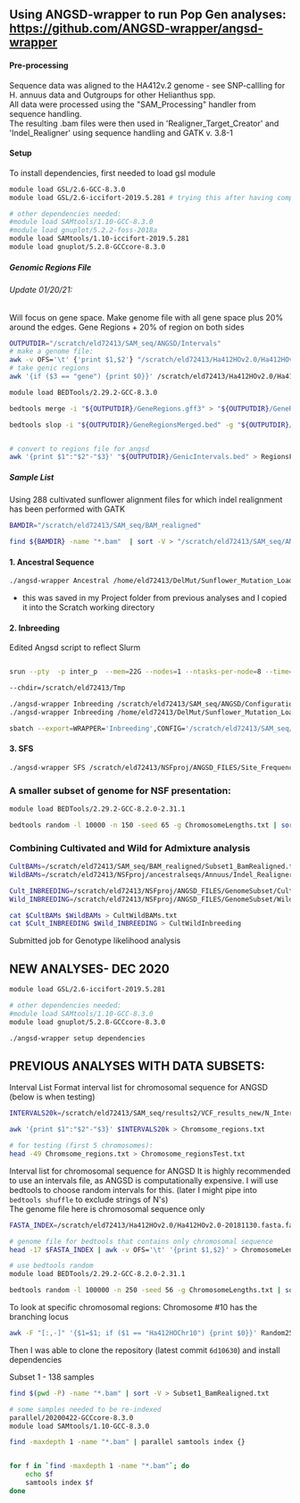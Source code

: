 ## Using ANGSD-wrapper to run Pop Gen analyses: https://github.com/ANGSD-wrapper/angsd-wrapper  

#### Pre-processing

Sequence data was aligned to the HA412v.2 genome - see SNP-callling for H. annuus data and Outgroups for other Helianthus spp.  
All data were processed using the "SAM_Processing" handler from sequence handling.  
The resulting .bam files were then used in 'Realigner_Target_Creator' and 'Indel_Realigner' using sequence handling and GATK v. 3.8-1

#### Setup

To install dependencies, first needed to load gsl module
```bash
module load GSL/2.6-GCC-8.3.0
module load GSL/2.6-iccifort-2019.5.281 # trying this after having complition issues

# other dependencies needed:
#module load SAMtools/1.10-GCC-8.3.0
#module load gnuplot/5.2.2-foss-2018a
module load SAMtools/1.10-iccifort-2019.5.281
module load gnuplot/5.2.8-GCCcore-8.3.0
```


##### Genomic Regions File
###### Update 01/20/21:
Will focus on gene space. Make genome file with all gene space plus 20% around the edges. 
Gene Regions + 20% of region on both sides

```bash
OUTPUTDIR="/scratch/eld72413/SAM_seq/ANGSD/Intervals"
# make a genome file:
awk -v OFS='\t' {'print $1,$2'} "/scratch/eld72413/Ha412HOv2.0/Ha412HOv2.0-20181130.fasta.fai" > "${OUTPUTDIR}/GenomeFile.txt"
# take genic regions
awk '{if ($3 == "gene") {print $0}}' /scratch/eld72413/Ha412HOv2.0/Ha412HOv2.0-20181130.gff3 > "${OUTPUTDIR}/GeneRegions.gff3"

module load BEDTools/2.29.2-GCC-8.3.0

bedtools merge -i "${OUTPUTDIR}/GeneRegions.gff3" > "${OUTPUTDIR}/GeneRegionsMerged.bed" 

bedtools slop -i "${OUTPUTDIR}/GeneRegionsMerged.bed" -g "${OUTPUTDIR}/GenomeFile.txt" -b 0.2 -pct > "${OUTPUTDIR}/GenicIntervals.bed"


# convert to regions file for angsd
awk '{print $1":"$2"-"$3}' "${OUTPUTDIR}/GenicIntervals.bed" > RegionsFile_genes.txt
```

##### Sample List
Using 288 cultivated sunflower alignment files for which indel realignment has been performed with GATK
```bash
BAMDIR="/scratch/eld72413/SAM_seq/BAM_realigned"

find ${BAMDIR} -name "*.bam"  | sort -V > "/scratch/eld72413/SAM_seq/ANGSD/SampleList.txt"

```

#### 1. Ancestral Sequence

```bash
./angsd-wrapper Ancestral /home/eld72413/DelMut/Sunflower_Mutation_Load/ANGSD/ConfigFiles/Ancestral_Sequence_Config 
```
* this was saved in my Project folder from previous analyses and I copied it into the Scratch working directory


#### 2. Inbreeding
Edited Angsd script to reflect Slurm
```bash

srun --pty  -p inter_p  --mem=22G --nodes=1 --ntasks-per-node=8 --time=6:00:00 --job-name=qlogin /bin/bash -l

--chdir=/scratch/eld72413/Tmp

./angsd-wrapper Inbreeding /scratch/eld72413/SAM_seq/ANGSD/Configuration_Files/Inbreeding_Coefficients_Config
./angsd-wrapper Inbreeding /home/eld72413/DelMut/Sunflower_Mutation_Load/ANGSD/ConfigFiles/...

sbatch --export=WRAPPER='Inbreeding',CONFIG='/scratch/eld72413/SAM_seq/ANGSD/Configuration_Files/Inbreeding_Coefficients_Config' ANGSD_Job.sh
```



#### 3. SFS
```bash
./angsd-wrapper SFS /scratch/eld72413/NSFproj/ANGSD_FILES/Site_Frequency_Spectrum_Config
```

### A smaller subset of genome for NSF presentation:
```bash
module load BEDTools/2.29.2-GCC-8.2.0-2.31.1

bedtools random -l 10000 -n 150 -seed 65 -g ChromosomeLengths.txt | sort -V | awk '{print $1":"$2"-"$3}' > GenomeSubset/Random150x10k_regions.txt
```

### Combining Cultivated and Wild for Admixture analysis
```bash
CultBAMs=/scratch/eld72413/SAM_seq/BAM_realigned/Subset1_BamRealigned.txt
WildBAMs=/scratch/eld72413/NSFproj/ancestralseqs/Annuus/Indel_Realigner/Wild_RealignedBams.txt

Cult_INBREEDING=/scratch/eld72413/NSFproj/ANGSD_FILES/GenomeSubset/Cultivated_GenomeSubset/Inbreeding_Coefficients/Cultivated_GenomeSubset.indF
Wild_INBREEDING=/scratch/eld72413/NSFproj/ANGSD_FILES/GenomeSubset/Wild_GenomeSubset/Wild_GenomeSubset/Inbreeding_Coefficients/Wild_GenomeSubset.indF

cat $CultBAMs $WildBAMs > CultWildBAMs.txt
cat $Cult_INBREEDING $Wild_INBREEDING > CultWildInbreeding
```

Submitted job for Genotype likelihood analysis


## NEW ANALYSES- DEC 2020
```bash
module load GSL/2.6-iccifort-2019.5.281

# other dependencies needed:
#module load SAMtools/1.10-GCC-8.3.0
module load gnuplot/5.2.8-GCCcore-8.3.0

./angsd-wrapper setup dependencies
```


## PREVIOUS ANALYSES WITH DATA SUBSETS:

Interval List
Format interval list for chromosomal sequence for ANGSD
(below is when testing)
```bash
INTERVALS20k=/scratch/eld72413/SAM_seq/results2/VCF_results_new/N_Intervals/INTERVALS_20k_atNs.bed

awk '{print $1":"$2"-"$3}' $INTERVALS20k > Chromsome_regions.txt

# for testing (first 5 chromosomes):
head -49 Chromsome_regions.txt > Chromosome_regionsTest.txt

```

Interval list for chromosomal sequence for ANGSD
It is highly recommended to use an intervals file, as ANGSD is computationally expensive. I will use bedtools to choose random intervals for this. (later I might pipe into `bedtools shuffle` to exclude strings of N's)  
The genome file here is chromosomal sequence only
```bash
FASTA_INDEX=/scratch/eld72413/Ha412HOv2.0/Ha412HOv2.0-20181130.fasta.fai

# genome file for bedtools that contains only chromosomal sequence
head -17 $FASTA_INDEX | awk -v OFS='\t' '{print $1,$2}' > ChromosomeLengths.txt

# use bedtools random
module load BEDTools/2.29.2-GCC-8.2.0-2.31.1

bedtools random -l 100000 -n 250 -seed 56 -g ChromosomeLengths.txt | sort -V | awk '{print $1":"$2"-"$3}' > Random250x100k_regions.txt
```

To look at specific chromosomal regions:
Chromosome #10 has the branching locus
```bash
awk -F "[:,-]" '{$1=$1; if ($1 == "Ha412HOChr10") {print $0}}' Random250x100k_regions.txt | awk '{print $1":"$2"-"$3}' > Chrom10/Random250x100k_Chrom10.txt

```

Then I was able to clone the repository (latest commit `6d10630`) and install dependencies

Subset 1 - 138 samples
```bash
find $(pwd -P) -name "*.bam" | sort -V > Subset1_BamRealigned.txt

# some samples needed to be re-indexed
parallel/20200422-GCCcore-8.3.0
module load SAMtools/1.10-GCC-8.3.0

find -maxdepth 1 -name "*.bam" | parallel samtools index {}


for f in `find -maxdepth 1 -name "*.bam"`; do
	echo $f
	samtools index $f
done

```
